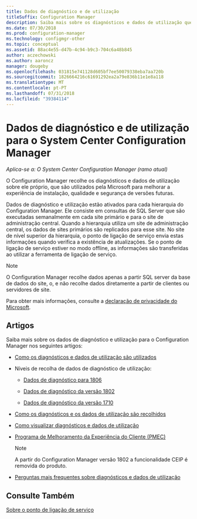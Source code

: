```yaml
---
title: Dados de diagnóstico e de utilização
titleSuffix: Configuration Manager
description: Saiba mais sobre os diagnósticos e dados de utilização que o System Center Configuration Manager, recolhe sobre si próprio.
ms.date: 07/30/2018
ms.prod: configuration-manager
ms.technology: configmgr-other
ms.topic: conceptual
ms.assetid: 88ac4e55-d47b-4c94-b9c3-704c6a48b845
author: aczechowski
ms.author: aaroncz
manager: dougeby
ms.openlocfilehash: 031815e741128d605bf7ee50079338eba7aa720b
ms.sourcegitcommit: 1826664216c61691292ea2a79e836b11e1e8a118
ms.translationtype: MT
ms.contentlocale: pt-PT
ms.lasthandoff: 07/31/2018
ms.locfileid: "39384114"
---
```

# <a name="diagnostics-and-usage-data-for-system-center-configuration-manager"></a>Dados de diagnóstico e de utilização para o System Center Configuration Manager

*Aplica-se a: O System Center Configuration Manager (ramo atual)*

O Configuration Manager recolhe os diagnósticos e dados de utilização sobre ele próprio, que são utilizados pela Microsoft para melhorar a experiência de instalação, qualidade e segurança de versões futuras.  

 Dados de diagnóstico e utilização estão ativados para cada hierarquia do Configuration Manager. Ele consiste em consultas de SQL Server que são executadas semanalmente em cada site primário e para o site de administração central. Quando a hierarquia utiliza um site de administração central, os dados de sites primários são replicados para esse site. No site de nível superior da hierarquia, o ponto de ligação de serviço envia estas informações quando verifica a existência de atualizações. Se o ponto de ligação de serviço estiver no modo offline, as informações são transferidas ao utilizar a ferramenta de ligação de serviço.  

> [!NOTE]  
>  O Configuration Manager recolhe dados apenas a partir SQL server da base de dados do site, o, e não recolhe dados diretamente a partir de clientes ou servidores de site.  

 Para obter mais informações, consulte a [declaração de privacidade do Microsoft](https://go.microsoft.com/fwlink/?LinkID=626527).  

## <a name="articles"></a>Artigos
 Saiba mais sobre os dados de diagnóstico e utilização para o Configuration Manager nos seguintes artigos:  

-   [Como os diagnósticos e dados de utilização são utilizados](../../../core/plan-design/diagnostics/how-diagnostics-and-usage-data-is-used.md)  

-   Níveis de recolha de dados de diagnóstico de utilização:
    - [Dados de diagnóstico para 1806](/sccm/core/plan-design/diagnostics/levels-of-diagnostic-usage-data-collection-1806)  

    - [Dados de diagnóstico da versão 1802](/sccm/core/plan-design/diagnostics/levels-of-diagnostic-usage-data-collection-1802)  

    - [Dados de diagnóstico da versão 1710](/sccm/core/plan-design/diagnostics/levels-of-diagnostic-usage-data-collection-1710)  
    
-   [Como os diagnósticos e os dados de utilização são recolhidos](../../../core/plan-design/diagnostics/how-diagnostics-and-usage-data-is-collected.md)  

-   [Como visualizar diagnósticos e dados de utilização](../../../core/plan-design/diagnostics/view-diagnostics-and-usage-data.md)  

-   [Programa de Melhoramento da Experiência do Cliente (PMEC)](../../../core/plan-design/diagnostics/customer-experience-improvement-program-ceip.md)  

     > [!Note]  
     > A partir do Configuration Manager versão 1802 a funcionalidade CEIP é removida do produto.  


-   [Perguntas mais frequentes sobre diagnósticos e dados de utilização](../../../core/understand/frequently-asked-questions-about-diagnostics-and-usage-data.md)  



## <a name="see-also"></a>Consulte Também  
 [Sobre o ponto de ligação de serviço](../../../core/servers/deploy/configure/about-the-service-connection-point.md)
